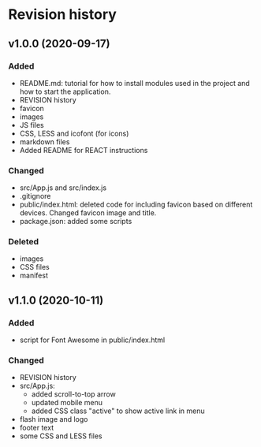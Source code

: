 Revision history
================

v1.0.0 (2020-09-17)
-------------------

### Added

* README.md: tutorial for how to install modules used in the project and how to start the application. 
* REVISION history
* favicon
* images
* JS files
* CSS, LESS and icofont (for icons)
* markdown files
* Added README for REACT instructions

### Changed

* src/App.js and src/index.js
* .gitignore
* public/index.html: deleted code for including favicon based on different devices. Changed favicon image and title.
* package.json: added some scripts

### Deleted

* images
* CSS files
* manifest

v1.1.0 (2020-10-11)
-------------------

### Added

* script for Font Awesome in public/index.html

### Changed

* REVISION history
* src/App.js:
    * added scroll-to-top arrow
    * updated mobile menu
    * added CSS class "active" to show active link in menu
* flash image and logo
* footer text
* some CSS and LESS files